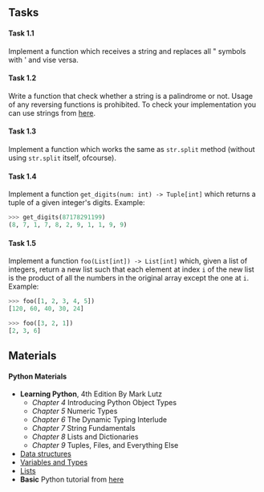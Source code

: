 ﻿﻿
## Tasks

#### Task 1.1
Implement a function which receives a string and replaces all " symbols
with ' and vise versa.

#### Task 1.2
Write a function that check whether a string is a palindrome or not. Usage of
any reversing functions is prohibited. To check your implementation you can use
strings from [here](https://en.wikipedia.org/wiki/Palindrome#Famous_palindromes).

#### Task 1.3
Implement a function which works the same as `str.split` method
(without using `str.split` itself, ofcourse).

#### Task 1.4
Implement a function `get_digits(num: int) -> Tuple[int]` which returns a tuple
of a given integer's digits.
Example:
```python
>>> get_digits(87178291199)
(8, 7, 1, 7, 8, 2, 9, 1, 1, 9, 9)
```

#### Task 1.5
Implement a function `foo(List[int]) -> List[int]` which, given a list of
integers, return a new list such that each element at index `i` of the new list
is the product of all the numbers in the original array except the one at `i`.
Example:
```python
>>> foo([1, 2, 3, 4, 5])
[120, 60, 40, 30, 24]

>>> foo([3, 2, 1])
[2, 3, 6]
```


## Materials

#### Python Materials
* __Learning Python__, 4th Edition By Mark Lutz
  * _Chapter 4_ Introducing Python Object Types
  * _Chapter 5_ Numeric Types
  * _Chapter 6_ The Dynamic Typing Interlude
  * _Chapter 7_ String Fundamentals
  * _Chapter 8_ Lists and Dictionaries
  * _Chapter 9_ Tuples, Files, and Everything Else
* [Data structures](https://docs.python.org/3.6/tutorial/datastructures.html)
* [Variables and Types](https://www.learnpython.org/en/Variables_and_Types)
* [Lists](https://www.learnpython.org/en/Lists)
* __Basic__ Python tutorial from [here](https://www.tutorialspoint.com/python/index.htm)
